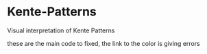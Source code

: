 # Kente-Patterns
Visual interpretation of Kente Patterns

these are the main code to fixed, the link to the color is giving errors
